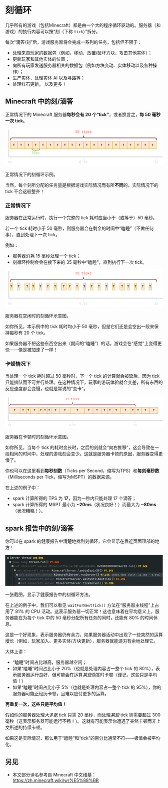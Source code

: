 # 刻循环

几乎所有的游戏（包括Minecraft）都是由一个大的程序循环驱动的。服务器（和游戏）的执行内容可以按“刻（下称 `tick`）”拆分。

每次“滴答/刻”后，游戏服务器将会完成一系列的任务，包括但不限于：


* 处理来自玩家的数据包（例如，移动、放置/破坏方块、攻击其他实体）；
* 更新玩家和其他实体的位置；
* 向所有玩家发送服务器相关的数据包（例如方块变动、实体移动以及各种操作）；
* 生产实体、处理实体 AI 以及寻路等；
* 处理红石更新。
以及更多！

## Minecraft 中的刻/滴答

正常情况下的 Minecraft 服务器**每秒会有 20 个“tick”**，或者换言之，**每 50 毫秒一次 tick**。

![img](images/ticks-linear.png)

正常情况下的刻循环示例。

当然，每个刻所分配的任务量是根据游戏实际情况而有所**不同**的，实际情况下的 tick 不会这般整齐！

### 正常情况下

服务器在正常运行时，执行一个完整的 tick 耗时应当小于（或等于）50 毫秒。

若一个 tick 耗时小于 50 毫秒，则服务器会在剩余的时间中“瞌睡”（不做任何事），直到处理下一次 tick。

例如：


* 服务器消耗 15 毫秒处理一个 tick；
* 刻循环控制会会在接下来的 35 毫秒中“瞌睡”，直到执行下一次 tick。

![img](images/ticks-with-sleeping.png)

服务器在空闲时的刻循环示意图。

如你所见，本示例中的 tick 耗时均小于 50 毫秒，但是它们还是会空出一段来保持每秒有 20 个 tick。

如果服务器不把这些东西空出来（期间的“瞌睡”）的话，游戏会在“感觉”上变得更快——像是被加速了一样！

### 卡顿情况下

当处理一个 tick 耗时超过 50 毫秒时，下一个 tick 的计算就会被延后，因为 tick 只能排队而不可并行处理。在这种情况下，玩家的游玩体验就会变差，所有东西的反应速度都会变慢，也就是常说的“变卡”。

![img](images/ticks-lagging.png)

服务器在卡顿时的刻循环示意图。

如你所见，当每个 tick 的耗时变长时，之后的刻就会“向右推移”，这会导致在一段相同的时间中，处理的游戏刻会变少。这就是服务器卡顿的原因，服务器变得更慢了。

你也可以在这里看到**每秒刻数**（Ticks per Second，缩写为TPS）和**每刻毫秒数**（Milliseconds per Tick，缩写为MSPT）的数据来源。

在上述的例子中：


* spark 计算所得的 TPS 为 **17**，因为一秒内只能处理 17 个滴答；
* spark 计算所得的 MSPT 最小为 **~20ms**（状况良好！）而最大为 **~80ms**（状况糟糕！）。 

## spark 报告中的刻/滴答

你可以在 spark 的健康报告中清楚地找到刻循环，它会显示在靠近页面顶部的地方！

![img](images/ticks-in-profiler.png)

一张截图，显示了健康报告中的刻循环方法。

在上述的例子中，我们可以看见 `waitForNextTick()` 方法在“服务器主线程”上占用了 81% 的 CPU 活动。这表示服务器一切正常！这也意味着在平均意义上，服务器能在为每个 tick 中的 50 毫秒分配所有任务的同时，还能有 80% 的时间休息。

这是一个好现象，表示服务器仍有余力。如果服务器活动中出现了一些突然的运算增长（例如，玩家加入、更多实体/方块更新），服务器就能游刃有余地处理它。

大体上讲：

* “瞌睡”时间占比越高，服务器越空闲；
* 如果“瞌睡”时间占比小于 20%（也就是处理内容占一整个 tick 的 80%），表示服务器运行良好，但可能会在运算*某些*滴答时卡顿（谨记，这些只是平均值！）
* 如果“瞌睡”时间占比小于 5%（也就是处理内容占一整个 tick 的 95%），你的服务器可能正经历卡顿，且难以应付更多的运算。

**再重复一次，这些只是平均值！**

假如你的服务器处理*大多数* tick 只需 20 毫秒，而处理*某些* tick 则需要超过 300 毫秒（这表示服务器可能运行不畅！）。这就有可能表示你遭遇了突然卡顿而非上文所述的持续卡顿。

如果这是实际情况，那么用于“瞌睡”和“tick”的百分比通常不符——极值会被平均化。

## 另见

* 本文部分译名参考自 Minecraft 中文维基：https://zh.minecraft.wiki/w/%E5%88%BB
